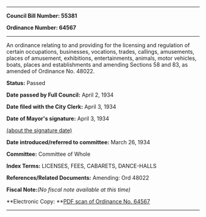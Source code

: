 

********

**Council Bill Number: 55381**
   
**Ordinance Number: 64567**
********

 An ordinance relating to and providing for the licensing and regulation of certain occupations, businesses, vocations, trades, callings, amusements, places of amusement, exhibitions, entertainments, animals, motor vehicles, boats, places and establishments and amending Sections 58 and 83, as amended of Ordinance No. 48022.

**Status:** Passed
   
**Date passed by Full Council:** April 2, 1934
   
**Date filed with the City Clerk:** April 3, 1934
   
**Date of Mayor's signature:** April 3, 1934
   
[(about the signature date)](/~public/approvaldate.htm)
   
   
   
**Date introduced/referred to committee:** March 26, 1934
   
**Committee:** Committee of Whole
   
   
**Index Terms:** LICENSES, FEES, CABARETS, DANCE-HALLS

**References/Related Documents:** Amending: Ord 48022

**Fiscal Note:**_(No fiscal note available at this time)_

**Electronic Copy: **[PDF scan of Ordinance No. 64567](/~archives/Ordinances/Ord_64567.pdf)

********

